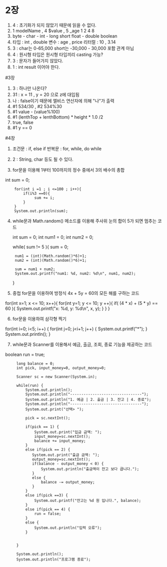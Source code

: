 # 2장

1. 4 : 초기화가 되지 않았기 때문에 읽을 수 없다.
2. 1 modelName , 4 $value , 5 _age
    1      2       4       8
3. byte - char  - int  - long
          short
                 float - double
   boolean
4. 타입 : int , double
   변수 : age , price
   리터럴 : 10 , 3.14
5. 3 : char는 0-65,000 short는 -30,000 - 30,000 포함 관계 아님
6. 4 : 원시형 타입은 원시형 타입끼리 casting 가능?
7. 3 : 문자가 들어가지 않았다.
8. 1 : int result 이어야 한다.

#3장

1. 3 : 하나만 나온다?
2. 31 : x = 11 , y = 20 으로 z에 대입됨
3. 나 : false이기 때문에 엘비스 연산자에 의해 "나"가 출력
4. #1 534/30 , #2 534%30
5. #1 value - (value%100)
6. #1 (lenthTop + lenthBottom) * height * 1.0 /2
7. true, false
8. #1 y == 0

#4장

1. 조건문 : if, else if
   반복문 : for, while, do while
2. 2 : String, char 등도 될 수 있다.

3. for문을 이용해 1부터 100까지의 정수 중에서 3의 배수의 총합 

int sum = 0;


    	for(int i =1 ; i <=100 ; i++){
    	    if(i%3 ==0){
    	         sum += i;
    	    }
    	}
        System.out.println(sum);

4. while문과 Math.random() 메소드를 이용해 주사위 눈의 합이 5가 되면 멈추는 코드

    int sum = 0;
    int num1 = 0;
   	int num2 = 0;

   	while( sum != 5 ){
    	sum = 0;

        num1 = (int)(Math.random()*6)+1;
        num2 = (int)(Math.random()*6)+1;

        sum = num1 + num2;
        System.out.printf("num1: %d, num2: %d\n", num1, num2);
    
    }
   	   
5. 중첩 for문을 이용하여 방정식 4x + 5y = 60의 모든 해를 구하는 코드

for(int x=1; x <= 10; x++){
    	    for(int y=1; y <= 10; y ++){
    	        if( (4 * x) + (5 * y) == 60 ){
    	            System.out.printf("x: %d, y: %d\n", x, y);
    	        }
    	    }
    	}

6. for문을 이용하여 삼각형 찍기

for(int i=0; i<5; i++) {
    		for(int j=0; j<i+1; j++) {
    			System.out.printf("*");
    		}
    		System.out.println();
    	}

7. while문과 Scanner를 이용해서 예금, 출금, 조회, 종료 기능을 제공하는 코드

boolean run = true;
    	 
    	 long balance = 0;
    	 int pick, input_money=0, output_money=0;
    	 
    	 Scanner sc = new Scanner(System.in);
    	 
    	 while(run) {
    		 System.out.println();
    		 System.out.println("--------------------------------");
    		 System.out.println("1. 예금 | 2. 출금 | 3. 잔고 | 4. 종료");
    		 System.out.println("--------------------------------");
    		 System.out.print("선택> ");
    		 
    		 pick = sc.nextInt();
    		 
    		 if(pick == 1) {
    			 System.out.print("입금 금액: ");
    			 input_money=sc.nextInt();
    			 balance += input_money;
    		 }
    		 else if(pick == 2) {
    			System.out.print("출금 금액: "); 
    			output_money=sc.nextInt();
    			if(balance - output_money < 0) {
    				System.out.println("출금액이 잔고 보다 큽니다.");
    			}
    			else {
    				balance -= output_money;
    			}
    		 }
    		 else if(pick ==3) {
    			 System.out.printf("잔고는 %d 원 입니다.", balance);
    		 }
    		 else if(pick == 4) {
    			 run = false;
    		 }
    		 else {
    			 System.out.println("입력 오류");
    		 }
    		 
    		 
    	 }
    	 
    	 System.out.println();
    	 System.out.println("프로그램 종료");
    	 




